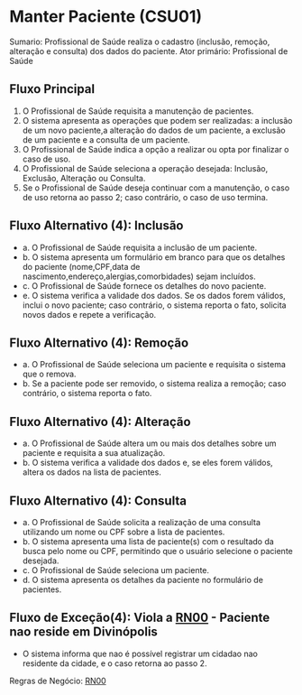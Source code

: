 # Manter Paciente (CSU01)
Sumario: Profissional de Saúde realiza o cadastro (inclusão, remoção, alteração e consulta) dos dados do paciente.
Ator primário: Profissional de Saúde


## Fluxo Principal
1. O Profissional de Saúde requisita a manutenção de pacientes.
2. O sistema apresenta as operações que podem ser realizadas: a inclusão de um novo paciente,a alteração do dados de um paciente, a exclusão de um paciente e a consulta de um paciente.
3. O Profissional de Saúde indica a opção a realizar ou opta por finalizar o caso de uso.
4. O Profissional de Saúde seleciona a operação desejada: Inclusão, Exclusão, Alteração ou Consulta.
5. Se o Profissional de Saúde deseja continuar com a manutenção, o caso de uso retorna ao passo 2; caso contrário, o caso de uso termina. 

## Fluxo Alternativo (4): Inclusão
- a. O Profissional de Saúde requisita a inclusão de um paciente.
- b. O sistema apresenta um formulário em branco para que os detalhes do paciente (nome,CPF,data de nascimento,endereço,alergias,comorbidades) sejam incluídos.
- c. O Profissional de Saúde fornece os detalhes do novo paciente.
- e. O sistema verifica a validade dos dados. Se os dados forem válidos, inclui o novo paciente; caso contrário, o sistema reporta o fato, solicita novos dados e repete a verificação. 

## Fluxo Alternativo (4): Remoção
- a. O Profissional de Saúde seleciona um paciente e requisita o sistema que o remova.
- b. Se a paciente pode ser removido, o sistema realiza a remoção; caso contrário, o sistema reporta o fato. 

## Fluxo Alternativo (4): Alteração
- a. O Profissional de Saúde altera um ou mais dos detalhes sobre um paciente e requisita a sua atualização.
- b. O sistema verifica a validade dos dados e, se eles forem válidos, altera os dados na lista de pacientes. 

## Fluxo Alternativo (4): Consulta
- a. O Profissional de Saúde solicita a realização de uma consulta utilizando um nome ou CPF sobre a lista de pacientes.
- b. O sistema apresenta uma lista de paciente(s) com o resultado da busca pelo nome ou CPF, permitindo que o usuário selecione o paciente desejada.
- c. O Profissional de Saúde seleciona um paciente.
- d. O sistema apresenta os detalhes da paciente no formulário de pacientes. 

## Fluxo de Exceção(4): Viola a [RN00](./regrasnegocios.md#regranegocio00) - Paciente nao reside em Divinópolis
- O sistema informa que nao é possível registrar um cidadao nao residente da cidade, e o caso retorna ao passo 2.
  
Regras de Negócio: [RN00](./regrasnegocios.md#regranegocio00)